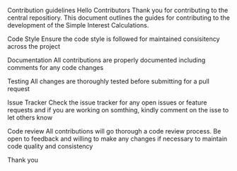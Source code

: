 Contribution guidelines
Hello Contributors
Thank you for contributing to the central repositiory. This document outlines the guides for contributing to the development of the Simple Interest Calculations.

Code Style
Ensure the code style is followed for maintained consisitency across the project

Documentation
All contributions are properly documented including comments for any code changes 

Testing
All changes are thoroughly tested before submitting for a pull request 

Issue Tracker
Check the issue tracker for any open issues or feature requests and if you are working on somthing, kindly comment on the isse to let others know

Code review
All contributions will go thorough a code review process. Be open to feedback and willing to make any changes if necessary to maintain code quality and consistency

Thank you
